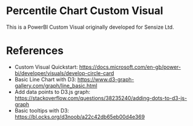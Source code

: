 # Percentile Chart Custom Visual
This is a PowerBI Custom Visual originally developed for Sensize Ltd.

# References
- Custom Visual Quickstart: https://docs.microsoft.com/en-gb/power-bi/developer/visuals/develop-circle-card
- Basic Line Chart with D3: https://www.d3-graph-gallery.com/graph/line_basic.html
- Add data points to D3.js graph: https://stackoverflow.com/questions/38235240/adding-dots-to-d3-js-graph
- Basic tooltips with D3: https://bl.ocks.org/d3noob/a22c42db65eb00d4e369